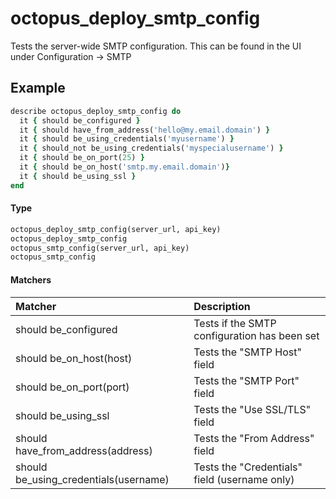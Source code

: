 # octopus_deploy_smtp_config

Tests the server-wide SMTP configuration. This can be found in the UI under Configuration -> SMTP

## Example

```ruby
describe octopus_deploy_smtp_config do
  it { should be_configured }
  it { should have_from_address('hello@my.email.domain') }
  it { should be_using_credentials('myusername') }
  it { should_not be_using_credentials('myspecialusername') }
  it { should be_on_port(25) }
  it { should be_on_host('smtp.my.email.domain')}
  it { should be_using_ssl }
end
```

#### Type

```ruby
octopus_deploy_smtp_config(server_url, api_key)
octopus_deploy_smtp_config
octopus_smtp_config(server_url, api_key)
octopus_smtp_config
```

#### Matchers

| Matcher | Description |
|:--------|:------------|
| should be_configured | Tests if the SMTP configuration has been set
| should be_on_host(host) | Tests the "SMTP Host" field |
| should be_on_port(port) | Tests the "SMTP Port" field |
| should be_using_ssl | Tests the "Use SSL/TLS" field |
| should have_from_address(address) | Tests the "From Address" field |
| should be_using_credentials(username) | Tests the "Credentials" field (username only) |
